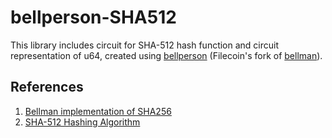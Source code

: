 # bellperson-SHA512

This library includes circuit for SHA-512 hash function and circuit representation of u64, created using [bellperson](https://github.com/filecoin-project/bellperson) (Filecoin's fork of [bellman](https://github.com/zkcrypto/bellman)).

## References
1. [Bellman implementation of SHA256](https://github.com/zkcrypto/bellman/blob/main/src/gadgets/sha256.rs)
2. [SHA-512 Hashing Algorithm](https://www.brainkart.com/article/Secure-Hash-Algorithm-(SHA)_8450/)

